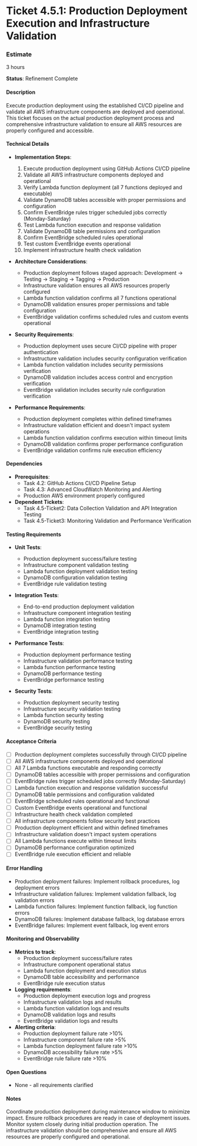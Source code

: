 # Ticket 4.5.1: Production Deployment Execution and Infrastructure Validation

### Estimate
3 hours

**Status**: Refinement Complete

#### Description
Execute production deployment using the established CI/CD pipeline and validate all AWS infrastructure components are deployed and operational. This ticket focuses on the actual production deployment process and comprehensive infrastructure validation to ensure all AWS resources are properly configured and accessible.

#### Technical Details
- **Implementation Steps**:
  1. Execute production deployment using GitHub Actions CI/CD pipeline
  2. Validate all AWS infrastructure components deployed and operational
  3. Verify Lambda function deployment (all 7 functions deployed and executable)
  4. Validate DynamoDB tables accessible with proper permissions and configuration
  5. Confirm EventBridge rules trigger scheduled jobs correctly (Monday-Saturday)
  6. Test Lambda function execution and response validation
  7. Validate DynamoDB table permissions and configuration
  8. Confirm EventBridge scheduled rules operational
  9. Test custom EventBridge events operational
  10. Implement infrastructure health check validation

- **Architecture Considerations**:
  - Production deployment follows staged approach: Development → Testing → Staging → Tagging → Production
  - Infrastructure validation ensures all AWS resources properly configured
  - Lambda function validation confirms all 7 functions operational
  - DynamoDB validation ensures proper permissions and table configuration
  - EventBridge validation confirms scheduled rules and custom events operational

- **Security Requirements**:
  - Production deployment uses secure CI/CD pipeline with proper authentication
  - Infrastructure validation includes security configuration verification
  - Lambda function validation includes security permissions verification
  - DynamoDB validation includes access control and encryption verification
  - EventBridge validation includes security rule configuration verification

- **Performance Requirements**:
  - Production deployment completes within defined timeframes
  - Infrastructure validation efficient and doesn't impact system operations
  - Lambda function validation confirms execution within timeout limits
  - DynamoDB validation confirms proper performance configuration
  - EventBridge validation confirms rule execution efficiency

#### Dependencies
- **Prerequisites**:
  - Task 4.2: GitHub Actions CI/CD Pipeline Setup
  - Task 4.3: Advanced CloudWatch Monitoring and Alerting
  - Production AWS environment properly configured
- **Dependent Tickets**:
  - Task 4.5-Ticket2: Data Collection Validation and API Integration Testing
  - Task 4.5-Ticket3: Monitoring Validation and Performance Verification

#### Testing Requirements
- **Unit Tests**:
  - Production deployment success/failure testing
  - Infrastructure component validation testing
  - Lambda function deployment validation testing
  - DynamoDB configuration validation testing
  - EventBridge rule validation testing

- **Integration Tests**:
  - End-to-end production deployment validation
  - Infrastructure component integration testing
  - Lambda function integration testing
  - DynamoDB integration testing
  - EventBridge integration testing

- **Performance Tests**:
  - Production deployment performance testing
  - Infrastructure validation performance testing
  - Lambda function performance testing
  - DynamoDB performance testing
  - EventBridge performance testing

- **Security Tests**:
  - Production deployment security testing
  - Infrastructure security validation testing
  - Lambda function security testing
  - DynamoDB security testing
  - EventBridge security testing

#### Acceptance Criteria
- [ ] Production deployment completes successfully through CI/CD pipeline
- [ ] All AWS infrastructure components deployed and operational
- [ ] All 7 Lambda functions executable and responding correctly
- [ ] DynamoDB tables accessible with proper permissions and configuration
- [ ] EventBridge rules trigger scheduled jobs correctly (Monday-Saturday)
- [ ] Lambda function execution and response validation successful
- [ ] DynamoDB table permissions and configuration validated
- [ ] EventBridge scheduled rules operational and functional
- [ ] Custom EventBridge events operational and functional
- [ ] Infrastructure health check validation completed
- [ ] All infrastructure components follow security best practices
- [ ] Production deployment efficient and within defined timeframes
- [ ] Infrastructure validation doesn't impact system operations
- [ ] All Lambda functions execute within timeout limits
- [ ] DynamoDB performance configuration optimized
- [ ] EventBridge rule execution efficient and reliable

#### Error Handling
- Production deployment failures: Implement rollback procedures, log deployment errors
- Infrastructure validation failures: Implement validation fallback, log validation errors
- Lambda function failures: Implement function fallback, log function errors
- DynamoDB failures: Implement database fallback, log database errors
- EventBridge failures: Implement event fallback, log event errors

#### Monitoring and Observability
- **Metrics to track**:
  - Production deployment success/failure rates
  - Infrastructure component operational status
  - Lambda function deployment and execution status
  - DynamoDB table accessibility and performance
  - EventBridge rule execution status
- **Logging requirements**:
  - Production deployment execution logs and progress
  - Infrastructure validation logs and results
  - Lambda function validation logs and results
  - DynamoDB validation logs and results
  - EventBridge validation logs and results
- **Alerting criteria**:
  - Production deployment failure rate >10%
  - Infrastructure component failure rate >5%
  - Lambda function deployment failure rate >10%
  - DynamoDB accessibility failure rate >5%
  - EventBridge rule failure rate >10%

#### Open Questions
- None - all requirements clarified

#### Notes
Coordinate production deployment during maintenance window to minimize impact. Ensure rollback procedures are ready in case of deployment issues. Monitor system closely during initial production operation. The infrastructure validation should be comprehensive and ensure all AWS resources are properly configured and operational. 